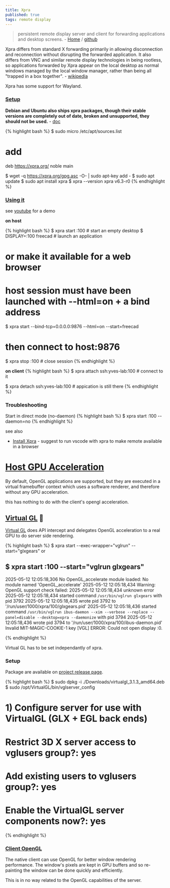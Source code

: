 ```yaml
---
title: Xpra
published: true
tags: remote display
---
```

> persistent remote display server and client for forwarding applications and desktop screens. - [Home](https://xpra.org/index.html) / [github](https://github.com/Xpra-org/xpra/?tab=readme-ov-file#about)

Xpra differs from standard X forwarding primarily in allowing disconnection and reconnection without disrupting the forwarded application. It also differs from VNC and similar remote display technologies in being rootless, so applications forwarded by Xpra appear on the local desktop as normal windows managed by the local window manager, rather than being all "trapped in a box together". - [wikipedia](https://en.wikipedia.org/wiki/Xpra)

Xpra has some support for Wayland.

### [Setup](https://bytexd.com/xpra/)

**Debian and Ubuntu also ships xpra packages, though their stable versions are completely out of date, broken and unsupported, they should not be used.** - [doc](https://github.com/Xpra-org/xpra/wiki/Distribution-Packages)

{% highlight bash %}
$ sudo micro /etc/apt/sources.list
# add
deb https://xpra.org/ noble main

$ wget -q https://xpra.org/gpg.asc -O- | sudo apt-key add -
$ sudo apt update
$ sudo apt install xpra
$ xpra --version
xpra v6.3-r0
{% endhighlight %}

### [Using it](https://bytexd.com/xpra/)

see [youtube](https://www.youtube.com/watch?v=2iBMsyfbC28&t=609s) for a demo

**on host**

{% highlight bash %}
$ xpra start :100		# start an empty desktop
$ DISPLAY=:100 freecad  # launch an application

# or make it available for a web browser
# host session must have been launched with --html=on + a bind address
$ xpra start --bind-tcp=0.0.0.0:9876 --html=on --start=freecad
# then connect to host:9876

$ xpra stop :100        # close session
{% endhighlight %}

**on client**
{% highlight bash %}
$ xpra attach ssh:yves-lab:100		# connect to it

$ xpra detach ssh:yves-lab:100	# appication is still there
{% endhighlight %}

### Troubleshooting

Start in direct mode (no-daemon)
{% highlight bash %}
$ xpra start :100 --daemon=no
{% endhighlight %}

see also
- [Install Xpra](https://richrose.dev/posts/linux/xpra/xpra-setup/) - suggest to run vscode with xpra to make remote available in a browser

# [Host GPU Acceleration](https://github.com/Xpra-org/xpra/blob/master/docs/Usage/OpenGL.md#gpu-acceleration) 

By default, OpenGL applications are supported, but they are executed in a virtual framebuffer context which uses a software renderer, and therefore without any GPU acceleration.

this has nothing to do with the client's opengl acceleration.

## [Virtual GL](https://www.virtualgl.org/) 🚧 

[Virtual GL](https://virtualgl.org/About/Background) does API intercept and delegates OpenGL acceleration to a real GPU to do server side rendering.

{% highlight bash %}
$ xpra start --exec-wrapper="vglrun" --start="glxgears"
or

$ xpra start :100 --start="vglrun glxgears"
---
2025-05-12 12:05:18,306 No OpenGL_accelerate module loaded: No module named 'OpenGL_accelerate'
2025-05-12 12:05:18,434 Warning: OpenGL support check failed:
2025-05-12 12:05:18,434  unknown error
2025-05-12 12:05:18,434 started command `/usr/bin/vglrun glxgears` with pid 3792
2025-05-12 12:05:18,435  wrote pid 3792 to '/run/user/1000/xpra/100/glxgears.pid'
2025-05-12 12:05:18,436 started command `/usr/bin/vglrun ibus-daemon --xim --verbose --replace --panel=disable --desktop=xpra --daemonize` with pid 3794
2025-05-12 12:05:18,436  wrote pid 3794 to '/run/user/1000/xpra/100/ibus-daemon.pid'
Invalid MIT-MAGIC-COOKIE-1 key
[VGL] ERROR: Could not open display :0.

{% endhighlight %}

Virtual GL has to be set independantly of xpra.

### Setup

Package are available on [project release page](https://github.com/VirtualGL/virtualgl/releases).

{% highlight bash %}
$ sudo dpkg -i ./Downloads/virtualgl_3.1.3_amd64.deb 
$ sudo /opt/VirtualGL/bin/vglserver_config
# 1) Configure server for use with VirtualGL (GLX + EGL back ends)
# Restrict 3D X server access to vglusers group?: yes
# Add existing users to vglusers group?: yes
# Enable the VirtualGL server components now?: yes
{% endhighlight %}

### [Client OpenGL](https://github.com/Xpra-org/xpra/blob/master/docs/Usage/Client-OpenGL.md)

The native client can use OpenGL for better window rendering performance.
The window's pixels are kept in GPU buffers and so re-painting the window can be done quickly and efficiently.

This is in no way related to the OpenGL capabilities of the server.
